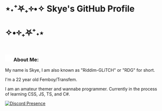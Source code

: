 # ⋆˖⁺⛧₊༓•✧ Skye's GitHub Profile ✧•༓₊⛧⁺˖⋆

### <img src="https://raw.githubusercontent.com/Riddim-GLiTCH/Riddim-GLiTCH/main/person.png" alt="icon" width="24"> About Me:
My name is Skye, I am also known as "Riddim-GLiTCH" or "RDG" for short.

I'm a 22 year old Femboy/Transfem.

I am an amateur themer and wannabe programmer.
Currently in the process of learning CSS, JS, TS, and C#.



[![Discord Presence](https://lanyard.cnrad.dev/api/801089753038061669)](https://discord.com/users/801089753038061669)
